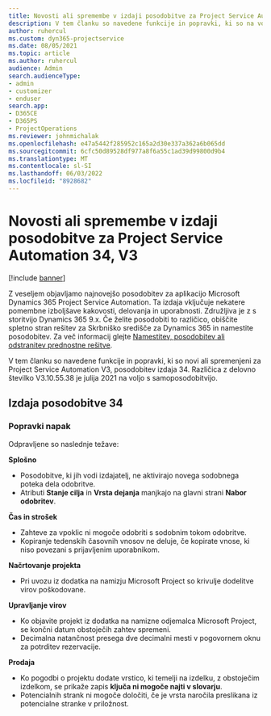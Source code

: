 ```yaml
---
title: Novosti ali spremembe v izdaji posodobitve za Project Service Automation 34, V3
description: V tem članku so navedene funkcije in popravki, ki so na voljo v posodobitvi Project Service Automation, izdaja 34, V3.
author: ruhercul
ms.custom: dyn365-projectservice
ms.date: 08/05/2021
ms.topic: article
ms.author: ruhercul
audience: Admin
search.audienceType:
- admin
- customizer
- enduser
search.app:
- D365CE
- D365PS
- ProjectOperations
ms.reviewer: johnmichalak
ms.openlocfilehash: e47a5442f285952c165a2d30e337a362a6b065dd
ms.sourcegitcommit: 6cfc50d89528df977a8f6a55c1ad39d99800d9b4
ms.translationtype: MT
ms.contentlocale: sl-SI
ms.lasthandoff: 06/03/2022
ms.locfileid: "8928682"
---
```

# <a name="whats-new-or-changed-in-project-service-automation-update-release-34-v3"></a>Novosti ali spremembe v izdaji posodobitve za Project Service Automation 34, V3

[!include [banner](../includes/psa-now-project-operations.md)]

Z veseljem objavljamo najnovejšo posodobitev za aplikacijo Microsoft Dynamics 365 Project Service Automation. Ta izdaja vključuje nekatere pomembne izboljšave kakovosti, delovanja in uporabnosti. Združljiva je z s storitvijo Dynamics 365 9.x. Če želite posodobiti to različico, obiščite spletno stran rešitev za Skrbniško središče za Dynamics 365 in namestite posodobitev. Za več informacij glejte [Namestitev, posodobitev ali odstranitev prednostne rešitve](/power-platform/admin/install-remove-preferred-solution).

V tem članku so navedene funkcije in popravki, ki so novi ali spremenjeni za Project Service Automation V3, posodobitev izdaja 34. Različica z delovno številko V3.10.55.38 je julija 2021 na voljo s samoposodobitvijo.

## <a name="update-release-34"></a>Izdaja posodobitve 34

### <a name="bug-fixes"></a>Popravki napak
Odpravljene so naslednje težave:

**Splošno**

- Posodobitve, ki jih vodi izdajatelj, ne aktivirajo novega sodobnega poteka dela odobritve.
- Atributi **Stanje cilja** in **Vrsta dejanja** manjkajo na glavni strani **Nabor odobritev**.

**Čas in strošek**

- Zahteve za vpoklic ni mogoče odobriti s sodobnim tokom odobritve.
- Kopiranje tedenskih časovnih vnosov ne deluje, če kopirate vnose, ki niso povezani s prijavljenim uporabnikom.

**Načrtovanje projekta**

- Pri uvozu iz dodatka na namizju Microsoft Project so krivulje dodelitve virov poškodovane.

**Upravljanje virov**

- Ko objavite projekt iz dodatka na namizne odjemalca Microsoft Project, se končni datum obstoječih zahtev spremeni.
- Decimalna natančnost presega dve decimalni mesti v pogovornem oknu za potrditev rezervacije.

**Prodaja**

- Ko pogodbi o projektu dodate vrstico, ki temelji na izdelku, z obstoječim izdelkom, se prikaže zapis **ključa ni mogoče najti v slovarju**.
- Potencialnih strank ni mogoče določiti, če je vrsta naročila preslikana iz potencialne stranke v priložnost.
